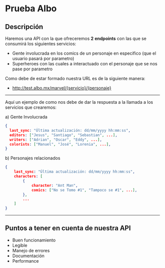# Prueba Albo

## Descripción

Haremos una API con la que ofreceremos **2** **endpoints** con las que se consumirá los siguientes servicios:

- Gente involucrada en los comics de un personaje en especifico (que el usuario pasará por parametro)
- Superheroes con las cuales a interactuado con el personaje que se nos pase por parametro

Como debe de estar formado nuestra URL es de la siguiente manera:

- http://test.albo.mx/marvel/{servicio}/{personaje}

---

Aquí un ejemplo de como nos debe de dar la respuesta a la llamada a los servicios que crearemos:

a) Gente Involucrada

```json
{
  last_sync: "Última actualización: dd/mm/yyyy hh:mm:ss",
  editors: ["Jesus", "Santiago", "Sebastian", ...],
  writers: ["Adrian", "Oscar", "Eddy", ...],
  colorists: ["Manuel", "José", "Lorenia", ...],
}
```

b) Personajes relacionados

```json
{
	last_sync: "Última actualización: dd/mm/yyyy hh:mm:ss",
	characters: [
		{
			character: "Ant Man",
			comics: ["No se Tomo #1", "Tampoco se #1", ...],
		},
		...
	]
}
```

---

## Puntos a tener en cuenta de nuestra API

- Buen funcionamiento
- Legible
- Manejo de errores
- Documentación
- Performance
